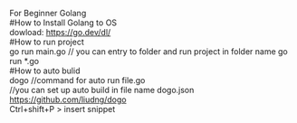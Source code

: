 For Beginner Golang   
#How to Install Golang to OS   
dowload: https://go.dev/dl/   
#How to run project   
go run main.go // you can entry to folder and run project in folder name go run *.go   
#How to auto bulid   
dogo //command for auto run file.go   
//you can set up auto build in file name dogo.json https://github.com/liudng/dogo   
Ctrl+shift+P > insert snippet